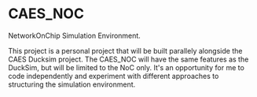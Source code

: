 # CAES_NOC
NetworkOnChip Simulation Environment.

This project is a personal project that will be built parallely alongside the CAES Ducksim project. 
The CAES_NOC will have the same features as the DuckSim, but will be limited to the NoC only. 
It's an opportunity for me to code independently and experiment with different approaches to structuring the simulation environment. 

